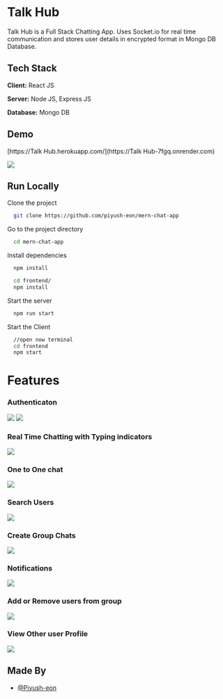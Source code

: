 
# Talk Hub

Talk Hub is a Full Stack Chatting App.
Uses Socket.io for real time communication and stores user details in encrypted format in Mongo DB Database.
## Tech Stack

**Client:** React JS

**Server:** Node JS, Express JS

**Database:** Mongo DB
  
## Demo

[https://Talk Hub.herokuapp.com/](https://Talk Hub-7fgq.onrender.com)

![](https://github.com/Vikas-Rajliwal/Talk_Hub.git/blob/master/screenshots/group%20%2B%20notif.PNG)
## Run Locally

Clone the project

```bash
  git clone https://github.com/piyush-eon/mern-chat-app
```

Go to the project directory

```bash
  cd mern-chat-app
```

Install dependencies

```bash
  npm install
```

```bash
  cd frontend/
  npm install
```

Start the server

```bash
  npm run start
```
Start the Client

```bash
  //open now terminal
  cd frontend
  npm start
```

  
# Features

### Authenticaton
![](https://github.com/Vikas-Rajliwal/Talk_Hub.git/blob/master/screenshots/login.PNG)
![](https://github.com/Vikas-Rajliwal/Talk_Hub.git/blob/master/screenshots/signup.PNG)
### Real Time Chatting with Typing indicators
![](https://github.com/Vikas-Rajliwal/Talk_Hub.git/blob/master/screenshots/real-time.PNG)
### One to One chat
![](https://github.com/Vikas-Rajliwal/Talk_Hub.git/blob/master/screenshots/mainscreen.PNG)
### Search Users
![](https://github.com/Vikas-Rajliwal/Talk_Hub.git/blob/master/screenshots/search.PNG)
### Create Group Chats
![](https://github.com/Vikas-Rajliwal/Talk_Hub.git/blob/master/screenshots/new%20grp.PNG)
### Notifications 
![](https://github.com/Vikas-Rajliwal/Talk_Hub.git/blob/master/screenshots/group%20%2B%20notif.PNG)
### Add or Remove users from group
![](https://github.com/Vikas-Rajliwal/Talk_Hub.git/blob/master/screenshots/add%20rem.PNG)
### View Other user Profile
![](https://github.com/Vikas-Rajliwal/Talk_Hub.git/blob/master/screenshots/profile.PNG)
## Made By

- [@Piyush-eon](https://github.com/piyush-eon)

  
